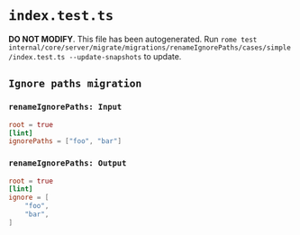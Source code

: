 # `index.test.ts`

**DO NOT MODIFY**. This file has been autogenerated. Run `rome test internal/core/server/migrate/migrations/renameIgnorePaths/cases/simple/index.test.ts --update-snapshots` to update.

## `Ignore paths migration`

### `renameIgnorePaths: Input`

```toml
root = true
[lint]
ignorePaths = ["foo", "bar"]

```

### `renameIgnorePaths: Output`

```toml
root = true
[lint]
ignore = [
	"foo",
	"bar",
]

```

